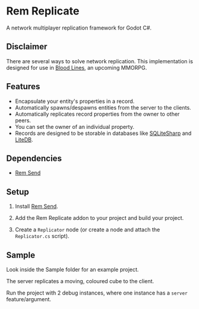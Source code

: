 # Rem Replicate

A network multiplayer replication framework for Godot C#.

## Disclaimer

There are several ways to solve network replication. This implementation is designed for use in [Blood Lines](https://youtu.be/4ptBKI0cGhI), an upcoming MMORPG.

## Features

- Encapsulate your entity's properties in a record.
- Automatically spawns/despawns entities from the server to the clients.
- Automatically replicates record properties from the owner to other peers.
- You can set the owner of an individual property.
- Records are designed to be storable in databases like [SQLiteSharp](https://github.com/Joy-less/SQLiteSharp) and [LiteDB](https://github.com/mbdavid/LiteDB).

## Dependencies

- [Rem Send](https://github.com/Joy-less/RemSend)

## Setup

1. Install [Rem Send](https://github.com/Joy-less/RemSend).

2. Add the Rem Replicate addon to your project and build your project.

3. Create a `Replicator` node (or create a node and attach the `Replicator.cs` script).

## Sample

Look inside the Sample folder for an example project.

The server replicates a moving, coloured cube to the client.

Run the project with 2 debug instances, where one instance has a `server` feature/argument.